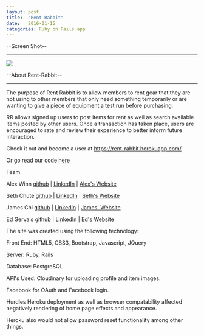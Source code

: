 ```yaml
---
layout: post
title:  "Rent-Rabbit"
date:   2016-01-15
categories: Ruby on Rails app
---
```


--Screen Shot--
<hr>

<img src="../../../../../../../images/RentRabbit.jpg">

--About Rent-Rabbit--
<hr>

The purpose of Rent Rabbit is to allow members to rent gear that they are not using to other members that only need something temporarily or are wanting to give a piece of equipment a test run before purchasing.

RR allows signed up users to post items for rent as well as search available items posted by other users. Once a transaction has taken place, users are encouraged to rate and review their experience to better inform future interaction.

Check it out and become a user at <a href="https://rent-rabbit.herokuapp.com">https://rent-rabbit.herokuapp.com/</a>

Or go read our code <a href="https://github.com/alexwinn520/rent-rabbit">here</a>


Team

Alex Winn
<a href="https://github.com/alexwinn520">github</a> | <a href="https://www.linkedin.com/in/alex-winn-65091b4b">LinkedIn</a> | <a href="http://www.alexwinndev.com">Alex's Website</a>

Seth Chute
<a href="https://github.com/s-d-c">github</a> | <a href="https://www.linkedin.com/in/sethdchute">LinkedIn</a> | <a href="#">Seth's Website</a>

James Chi
<a href="https://github.com/jamesjchi">github</a> | <a href="https://www.linkedin.com/in/jamesjchi">LinkedIn</a> | <a href="http://www.jameschi.com/">James' Website</a>

Ed Gervais
<a href="https://github.com/egervais7">github</a> | <a href="https://www.linkedin.com/in/eagervai">LinkedIn</a> | <a href="http://edgervais.com/">Ed's Website</a>

The site was created using the following technology:

Front End: HTML5, CSS3, Bootstrap, Javascript, JQuery

Server: Ruby, Rails

Database: PostgreSQL

API's Used: Cloudinary for uploading profile and item images.

Facebook for OAuth and Facebook login.

Hurdles Heroku deployment as well as browser compatability affected negatively rendering of home page effects and appearance.

Heroku also would not allow password reset functionality among other things.
